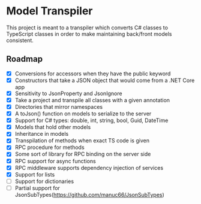 # Model Transpiler
This project is meant to a transpiler which converts C#
classes to TypeScript classes in order to make maintaining
back/front models consistent.

## Roadmap
- [X] Conversions for accessors when they have the public keyword
- [X] Constructors that take a JSON object that would come from a .NET Core app
- [X] Sensitivity to JsonProperty and JsonIgnore
- [X] Take a project and transpile all classes with a given annotation
- [X] Directories that mirror namespaces
- [X] A toJson() function on models to serialize to the server
- [X] Support for C# types: double, int, string, bool, Guid, DateTime
- [X] Models that hold other models
- [X] Inheritance in models
- [X] Transpilation of methods when exact TS code is given
- [X] RPC procedure for methods
- [X] Some sort of library for RPC binding on the server side
- [X] RPC support for async functions
- [X] RPC middleware supports dependency injection of services
- [X] Support for lists
- [ ] Support for dictionaries
- [ ] Partial support for JsonSubTypes(https://github.com/manuc66/JsonSubTypes)
